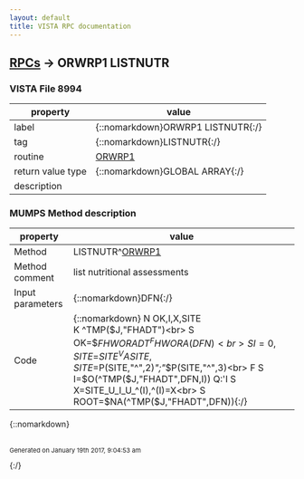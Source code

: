 ```yaml
---
layout: default
title: VISTA RPC documentation
---
```




## [RPCs](TableOfContent.md) &#8594; ORWRP1 LISTNUTR 



### VISTA File 8994 


 property | value 
--- | --- 
 label | {::nomarkdown}ORWRP1 LISTNUTR{:/}
 tag | {::nomarkdown}LISTNUTR{:/}
 routine | [ORWRP1](http://code.osehra.org/dox/Routine_ORWRP1_source.html)
 return value type | {::nomarkdown}GLOBAL ARRAY{:/}
 description | 


### MUMPS Method description

 property | value 
 --- | --- 
 Method | LISTNUTR^[ORWRP1](http://code.osehra.org/dox/Routine_ORWRP1_source.html)
 Method comment | list nutritional assessments
 Input parameters | {::nomarkdown}DFN{:/}
 Code | {::nomarkdown}  N OK,I,X,SITE<br> K ^TMP($J,"FHADT")<br> S OK=$$FHWORADT^FHWORA(DFN)<br> S I=0,SITE=$$SITE^VASITE,SITE=$P(SITE,"^",2)_";"_$P(SITE,"^",3)<br> F  S I=$O(^TMP($J,"FHADT",DFN,I)) Q:'I  S X=SITE_U_I_U_^(I),^(I)=X<br> S ROOT=$NA(^TMP($J,"FHADT",DFN)){:/}

{::nomarkdown} <br/><br/><p style="font-size: 11px">Generated on January 19th 2017, 9:04:53 am</p>{:/}